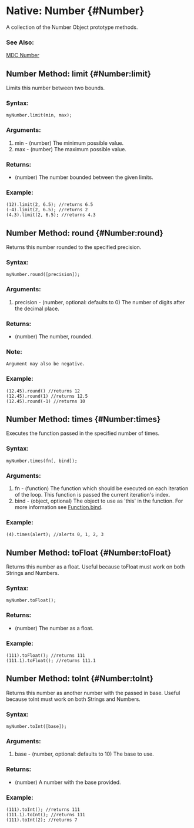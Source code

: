 Native: Number {#Number}
========================

A collection of the Number Object prototype methods.

### See Also:

[MDC Number](http://developer.mozilla.org/en/docs/Core_JavaScript_1.5_Reference:Global_Objects:Number)



Number Method: limit {#Number:limit}
------------------------------------

Limits this number between two bounds.

### Syntax:

	myNumber.limit(min, max);

### Arguments:

1. min - (number) The minimum possible value.
2. max - (number) The maximum possible value.

### Returns:

* (number) The number bounded between the given limits.

### Example:

	(12).limit(2, 6.5); //returns 6.5
	(-4).limit(2, 6.5); //returns 2
	(4.3).limit(2, 6.5); //returns 4.3



Number Method: round {#Number:round}
------------------------------------

Returns this number rounded to the specified precision.

### Syntax:

	myNumber.round([precision]);

### Arguments:

1. precision - (number, optional: defaults to 0) The number of digits after the decimal place.

### Returns:

* (number) The number, rounded.

### Note:

	Argument may also be negative.

### Example:

	(12.45).round() //returns 12
	(12.45).round(1) //returns 12.5
	(12.45).round(-1) //returns 10



Number Method: times {#Number:times}
------------------------------------

Executes the function passed in the specified number of times.

### Syntax:

	myNumber.times(fn[, bind]);

### Arguments:

1. fn   - (function) The function which should be executed on each iteration of the loop. This function is passed the current iteration's index.
2. bind - (object, optional) The object to use as 'this' in the function. For more information see [Function.bind](/Native/#Function:bind).

### Example:

	(4).times(alert); //alerts 0, 1, 2, 3
	


Number Method: toFloat {#Number:toFloat}
----------------------------------------

Returns this number as a float. Useful because toFloat must work on both Strings and Numbers.

### Syntax:

	myNumber.toFloat();

### Returns:

* (number) The number as a float.

### Example:

	(111).toFloat(); //returns 111
	(111.1).toFloat(); //returns 111.1



Number Method: toInt {#Number:toInt}
------------------------------------

Returns this number as another number with the passed in base. Useful because toInt must work on both Strings and Numbers.

### Syntax:

	myNumber.toInt([base]);

### Arguments:

1. base - (number, optional: defaults to 10) The base to use.

### Returns:

* (number) A number with the base provided.

### Example:

	(111).toInt(); //returns 111
	(111.1).toInt(); //returns 111
	(111).toInt(2); //returns 7
	
